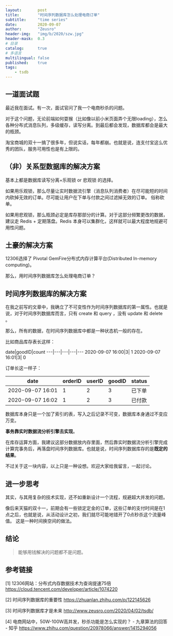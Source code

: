 ```yaml
---
layout:       post
title:        "时间序列数据库怎么处理电商订单"
subtitle:     "time series"
date:         2020-09-07
author:       "Zeusro"
header-img:   "img/b/2020/szw.jpg"
header-mask:  0.3
# 目录
catalog:      true
# 多语言
multilingual: false
published:    true
tags:
    - tsdb
---
```


## 一道面试题

最近我在面试。有一次，面试官问了我一个电商秒杀的问题。

对于这个问题，无论前端如何耍猴（比如像以前小米页面弄个无限loading），怎么各种分布式消息队列，多级缓存，读写分离。到最后都会发现，数据库都会是最大的瓶颈。

淘宝商城的双十一搞了很多年，但说实话，每年都崩。也就是说，连支付宝这么优秀的团队，服务可用性也是有上限的。

## （非）关系型数据库的解决方案

基本上都是数据库读写分离+乐观锁 or 悲观锁 的选择。

如果用乐观锁，那么尽量让实时数据流引擎（消息队列消费者）在尽可能短的时间内砍掉无效的订单。尽可能让用户在下单与付款之间过滤掉无效的订单。
俗称砍单。

如果用悲观锁，那么瓶颈必定是库存那部分的计算。对于这部分频繁更改的数据，建议走 Redis + 定期落盘。Redis 本身可以集群化，这样就可以最大程度地规避可用性问题。

## 土豪的解决方案

12306选择了 Pivotal GemFire分布式内存计算平台(Distributed In-memory computing)。

那么，用时间序列数据库怎么处理电商订单？

## 时间序列数据库的解决方案

在我之前写的文章中，我确立了不可变性作为时间序列数据库的第一属性。也就是说，对于时间序列数据库而言，只有 create 和 query ，没有 update 和 delete 。

那么，所有的数据，在时间序列数据库中都是一种状态机一般的存在。

比如商品库存表长这样：

date|goodID|count
---|---|---|---|---
2020-09-07 16:00|3| 1
2020-09-07 16:01|3| 0

订单长这一样子：

date|orderID | userID|goodID|status
---|---|---|---|---
2020-09-07 16:01|1|2|3| 已下单
2020-09-07 16:02|1|2|3| 已付款

数据库本身只是一个加了索引的表，写入之后记录不可变，数据库本身通过不变应万变。

**事务靠实时数据流分析引擎去实现**。

在库存运算方面，我建议这部分数据放内存里面，然后靠实时数据流分析引擎完成计算完事务后，再落盘时间序列数据库。也就是说，时间序列数据库存的是**既定的结果**。

不过关于这一块内容，以上只是一种设想。欢迎大家给我留言，一起讨论。

## 进一步思考

其实，与其用复杂的技术实现，还不如重新设计一个流程，规避超大并发的问题。

像后来天猫的双十一，前期会有一些锁定定金的订单，这些订单的支付时间是在1点之后，也就是说，从活动设计之初，我们就尽可能地错开了0点秒杀这个流量峰值。
这是一种时间换空间的做法。

## 结论

> 能够用钱解决的问题都不是问题。

## 参考链接

[1]
12306网站：分布式内存数据技术为查询提速75倍
https://cloud.tencent.com/developer/article/1074220

[2]
时间序列数据库的重要性
https://zhuanlan.zhihu.com/p/122145626

[3]
时间序列数据库才是未来
http://www.zeusro.com/2020/04/02/tsdb/

[4]
电商网站中，50W-100W高并发，秒杀功能是怎么实现的？ - 九章算法的回答 - 知乎
https://www.zhihu.com/question/20978066/answer/1415294056

